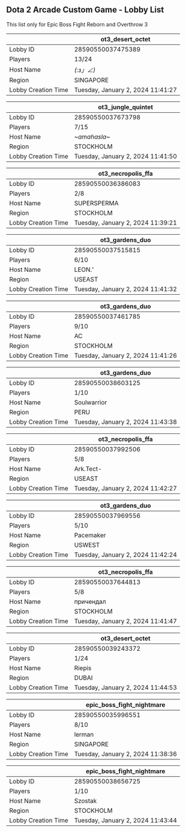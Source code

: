 ## Dota 2 Arcade Custom Game - Lobby List

This list only for Epic Boss Fight Reborn and Overthrow 3

|  | ot3_desert_octet |
| ------ | ------ |
| Lobby ID | 28590550037475389 |
| Players | 13/24 |
| Host Name | _(:з」∠)_ |
| Region | SINGAPORE |
| Lobby Creation Time | Tuesday, January 2, 2024 11:41:27 |


|  | ot3_jungle_quintet |
| ------ | ------ |
| Lobby ID | 28590550037673798 |
| Players | 7/15 |
| Host Name | ~$amahasla$~ |
| Region | STOCKHOLM |
| Lobby Creation Time | Tuesday, January 2, 2024 11:41:50 |


|  | ot3_necropolis_ffa |
| ------ | ------ |
| Lobby ID | 28590550036386083 |
| Players | 2/8 |
| Host Name | SUPERSPERMA |
| Region | STOCKHOLM |
| Lobby Creation Time | Tuesday, January 2, 2024 11:39:21 |


|  | ot3_gardens_duo |
| ------ | ------ |
| Lobby ID | 28590550037515815 |
| Players | 6/10 |
| Host Name | LEON.' |
| Region | USEAST |
| Lobby Creation Time | Tuesday, January 2, 2024 11:41:32 |


|  | ot3_gardens_duo |
| ------ | ------ |
| Lobby ID | 28590550037461785 |
| Players | 9/10 |
| Host Name | AC |
| Region | STOCKHOLM |
| Lobby Creation Time | Tuesday, January 2, 2024 11:41:26 |


|  | ot3_gardens_duo |
| ------ | ------ |
| Lobby ID | 28590550038603125 |
| Players | 1/10 |
| Host Name | Soulwarrior |
| Region | PERU |
| Lobby Creation Time | Tuesday, January 2, 2024 11:43:38 |


|  | ot3_necropolis_ffa |
| ------ | ------ |
| Lobby ID | 28590550037992506 |
| Players | 5/8 |
| Host Name | Ark.Tect- |
| Region | USEAST |
| Lobby Creation Time | Tuesday, January 2, 2024 11:42:27 |


|  | ot3_gardens_duo |
| ------ | ------ |
| Lobby ID | 28590550037969556 |
| Players | 5/10 |
| Host Name | Pacemaker |
| Region | USWEST |
| Lobby Creation Time | Tuesday, January 2, 2024 11:42:24 |


|  | ot3_necropolis_ffa |
| ------ | ------ |
| Lobby ID | 28590550037644813 |
| Players | 5/8 |
| Host Name | причендал |
| Region | STOCKHOLM |
| Lobby Creation Time | Tuesday, January 2, 2024 11:41:47 |


|  | ot3_desert_octet |
| ------ | ------ |
| Lobby ID | 28590550039243372 |
| Players | 1/24 |
| Host Name | Riepis |
| Region | DUBAI |
| Lobby Creation Time | Tuesday, January 2, 2024 11:44:53 |


|  | epic_boss_fight_nightmare |
| ------ | ------ |
| Lobby ID | 28590550035996551 |
| Players | 8/10 |
| Host Name | lerman |
| Region | SINGAPORE |
| Lobby Creation Time | Tuesday, January 2, 2024 11:38:36 |


|  | epic_boss_fight_nightmare |
| ------ | ------ |
| Lobby ID | 28590550038656725 |
| Players | 1/10 |
| Host Name | Szostak |
| Region | STOCKHOLM |
| Lobby Creation Time | Tuesday, January 2, 2024 11:43:44 |


